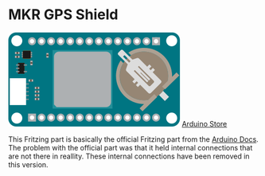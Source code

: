 # MKR GPS Shield
![MKR GPS Shield](MKR_GPS_SHIELD_breadboard.svg)
[Arduino Store](https://store.arduino.cc/products/arduino-mkr-gps-shield)

This Fritzing part is basically the official Fritzing part from the [Arduino Docs](https://docs.arduino.cc/hardware/mkr-gps-shield). The problem with the official part was that it held internal connections that are not there in reallity. These internal connections have been removed in this version.